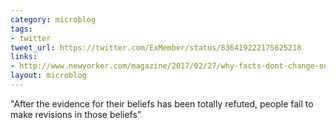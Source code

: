 ```yaml
---
category: microblog
tags:
- twitter
tweet_url: https://twitter.com/ExMember/status/836419222175625218
links:
- http://www.newyorker.com/magazine/2017/02/27/why-facts-dont-change-our-minds
layout: microblog
---
```

"After the evidence for their beliefs has been totally refuted, people fail to make revisions in those beliefs"
